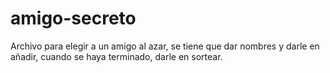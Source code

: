 # amigo-secreto
Archivo para elegir a un amigo al azar, se tiene que dar nombres y darle en añadir, cuando se haya terminado, darle en sortear. 
